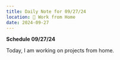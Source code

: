```yaml
---
title: Daily Note for 09/27/24
location: 🏡 Work from Home
date: 2024-09-27
---
```

**Schedule 09/27/24**

Today, I am working on projects from home.
